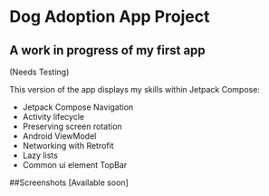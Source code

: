 # Dog Adoption App Project
## A work in progress of my first app
(Needs Testing)

This version of the app displays my skills within Jetpack Compose:
- Jetpack Compose Navigation
- Activity lifecycle
- Preserving screen rotation
- Android ViewModel
- Networking with Retrofit
- Lazy lists
- Common ui element TopBar

##Screenshots
[Available soon]
